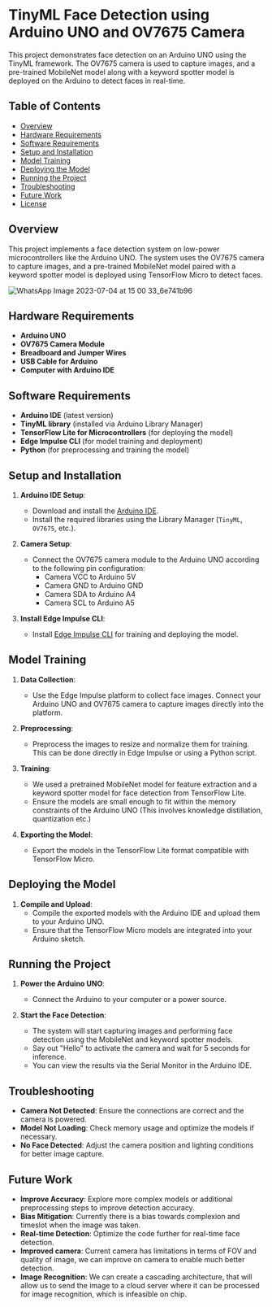 # TinyML Face Detection using Arduino UNO and OV7675 Camera

This project demonstrates face detection on an Arduino UNO using the TinyML framework. The OV7675 camera is used to capture images, and a pre-trained MobileNet model along with a keyword spotter model is deployed on the Arduino to detect faces in real-time.

## Table of Contents

- [Overview](#overview)
- [Hardware Requirements](#hardware-requirements)
- [Software Requirements](#software-requirements)
- [Setup and Installation](#setup-and-installation)
- [Model Training](#model-training)
- [Deploying the Model](#deploying-the-model)
- [Running the Project](#running-the-project)
- [Troubleshooting](#troubleshooting)
- [Future Work](#future-work)
- [License](#license)

## Overview

This project implements a face detection system on low-power microcontrollers like the Arduino UNO. The system uses the OV7675 camera to capture images, and a pre-trained MobileNet model paired with a keyword spotter model is deployed using TensorFlow Micro to detect faces.

![WhatsApp Image 2023-07-04 at 15 00 33_6e741b96](https://github.com/user-attachments/assets/bc9027e9-50cf-48a3-bca6-ceb859d8eafa "Image captured using OV7675 Camera")


## Hardware Requirements

- **Arduino UNO**
- **OV7675 Camera Module**
- **Breadboard and Jumper Wires**
- **USB Cable for Arduino**
- **Computer with Arduino IDE**

## Software Requirements

- **Arduino IDE** (latest version)
- **TinyML library** (installed via Arduino Library Manager)
- **TensorFlow Lite for Microcontrollers** (for deploying the model)
- **Edge Impulse CLI** (for model training and deployment)
- **Python** (for preprocessing and training the model)

## Setup and Installation

1. **Arduino IDE Setup**: 
    - Download and install the [Arduino IDE](https://www.arduino.cc/en/software).
    - Install the required libraries using the Library Manager (`TinyML`, `OV7675`, etc.).

2. **Camera Setup**: 
    - Connect the OV7675 camera module to the Arduino UNO according to the following pin configuration:
      - Camera VCC to Arduino 5V
      - Camera GND to Arduino GND
      - Camera SDA to Arduino A4
      - Camera SCL to Arduino A5

3. **Install Edge Impulse CLI**:
    - Install [Edge Impulse CLI](https://docs.edgeimpulse.com/docs/cli-installation) for training and deploying the model.

## Model Training

1. **Data Collection**:
    - Use the Edge Impulse platform to collect face images. Connect your Arduino UNO and OV7675 camera to capture images directly into the platform.

2. **Preprocessing**:
    - Preprocess the images to resize and normalize them for training. This can be done directly in Edge Impulse or using a Python script.

3. **Training**:
    - We used a pretrained MobileNet model for feature extraction and a keyword spotter model for face detection from TensorFlow Lite.
    - Ensure the models are small enough to fit within the memory constraints of the Arduino UNO (This involves knowledge distillation, quantization etc.)

4. **Exporting the Model**:
    - Export the models in the TensorFlow Lite format compatible with TensorFlow Micro.

## Deploying the Model

1. **Compile and Upload**:
    - Compile the exported models with the Arduino IDE and upload them to your Arduino UNO.
    - Ensure that the TensorFlow Micro models are integrated into your Arduino sketch.


## Running the Project

1. **Power the Arduino UNO**:
    - Connect the Arduino to your computer or a power source.
  
2. **Start the Face Detection**:
    - The system will start capturing images and performing face detection using the MobileNet and keyword spotter models.
    - Say out "Hello" to activate the camera and wait for 5 seconds for inference.
    - You can view the results via the Serial Monitor in the Arduino IDE.

## Troubleshooting

- **Camera Not Detected**: Ensure the connections are correct and the camera is powered.
- **Model Not Loading**: Check memory usage and optimize the models if necessary.
- **No Face Detected**: Adjust the camera position and lighting conditions for better image capture.

## Future Work

- **Improve Accuracy**: Explore more complex models or additional preprocessing steps to improve detection accuracy.
- **Bias Mitigation**: Currently there is a bias towards complexion and timeslot when the image was taken.
- **Real-time Detection**: Optimize the code further for real-time face detection.
- **Improved camera**: Current camera has limitations in terms of FOV and quality of image, we can improve  on camera to enable much better detection.
- **Image Recognition**: We can create a cascading architecture, that will allow us to send the image to a cloud server where it can be processed for image recognition, which is infeasible on chip.


